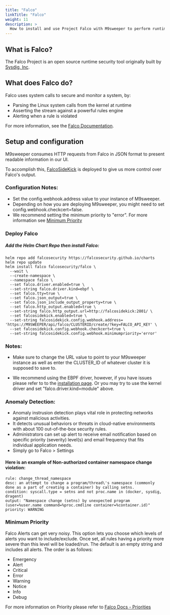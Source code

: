 ```yaml
---
title: "Falco"
linkTitle: "Falco"
weight: 11
description: >
  How to install and use Project Falco with M9sweeper to perform runtime security.
---
```


## What is Falco?
The Falco Project is an open source runtime security tool originally built by [Sysdig, Inc](https://sysdig.com/).

## What does Falco do? 
Falco uses system calls to secure and monitor a system, by:

- Parsing the Linux system calls from the kernel at runtime
- Asserting the stream against a powerful rules engine
- Alerting when a rule is violated

For more information, see the [Falco Documentation](https://falco.org/docs/).

## Setup and configuration

M9sweeper consumes HTTP requests from Falco in JSON format to present readable information in our UI.

To accomplish this, [FalcoSideKick](https://github.com/falcosecurity/falcosidekick) is deployed to give us more control over Falco's output.
### Configuration Notes:
- Set the config.webhook.address value to your instance of M9sweeper. 
- Depending on how you are deploying M9sweeper, you might need to set config.webhook.checkcert=false.
- We recommend setting the minimum priority to "error". For more information see [Minimum Priority](#minimum-priority)

### Deploy Falco

##### Add the Helm Chart Repo then install Falco:

    helm repo add falcosecurity https://falcosecurity.github.io/charts
    helm repo update
    helm install falco falcosecurity/falco \
      --wait \
      --create-namespace \
      --namespace falco \
      --set falco.driver.enabled=true \
      --set-string falco.driver.kind=ebpf \
      --set falco.tty=true \
      --set falco.json_output=true \
      --set falco.json_include_output_property=true \
      --set falco.http_output.enabled=true \
      --set-string falco.http_output.url=http://falcosidekick:2801/ \
      --set falcosidekick.enabled=true \
      --set-string falcosidekick.config.webhook.address= 'https://M9SWEEPER/api/falco/CLUSTERID/create/?key=FALCO_API_KEY' \
      --set falcosidekick.config.webhook.checkcert=true \
      --set-string falcosidekick.config.webhook.minimumpriority='error'

### Notes: 
- Make sure to change the URL value to point to your M9sweeper instance as well as enter the CLUSTER_ID of whatever cluster it is supposed to save to.

- We recommend using the EBPF driver, however, if you have issues please refer to to the [installation page](https://falco.org/docs/getting-started/installation/#install-driver). Or you may try to use the kernel driver and set "falco.driver.kind=module" above.

### Anomaly Detection:
- Anomaly instrusion detection plays vital role in protecting networks against malicious activities.
- It detects unusual behaviors or threats in cloud-native environments with about 100 out-of-the-box security rules.
- Administrators can set up alert to receive email notification based on specific priority (severity) level(s) and email frequency that fits individual application needs.
- Simply go to Falco > Settings

#### Here is an example of Non-authorized container namespace change violation:
    rule: change_thread_namespace
    desc: an attempt to change a program/thread\'s namespace (commonly done as a part of creating a container) by calling setns.
    condition: syscall.type = setns and not proc.name in (docker, sysdig, dragent)
    output: "Namespace change (setns) by unexpected program (user=%user.name command=%proc.cmdline container=%container.id)"
    priority: WARNING

### Minimum Priority
  Falco Alerts can get very noisy. This option lets you choose which levels of alerts you want to include/exclude. Once set, all rules having a priority more severe than this level will be loaded/run. The default is an empty string and includes all alerts. The order is as follows:
  - Emergency
  - Alert
  - Critical
  - Error
  - Warning
  - Notice
  - Info
  - Debug

  For more information on Priority please refer to [Falco Docs - Priorities](https://falco.org/docs/rules/basic-elements/#priority)




